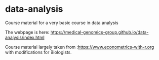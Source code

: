 # data-analysis
Course material for a very basic course in data analysis

The webpage is here: https://medical-genomics-group.github.io/data-analysis/index.html

Course material largely taken from :https://www.econometrics-with-r.org with modifications for Biologists.
